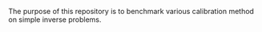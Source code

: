 The purpose of this repository is to benchmark various calibration method on simple inverse problems.
